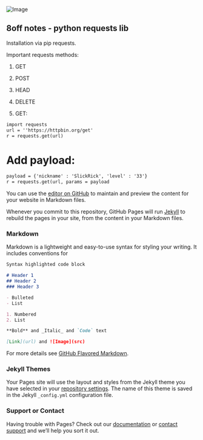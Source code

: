 ![Image](https://avatars0.githubusercontent.com/u/75700504?s=460&u=2824feea3d4b0ac8dad59fc199386a2f08749994&v=4)
## 8off notes - python requests lib

Installation via pip requests.

Important requests methods:
1. GET
2. POST
3. HEAD
4. DELETE

1. GET:
```markdown
import requests
url = ''https://httpbin.org/get'
r = requests.get(url)
```
# Add payload:
```markdown
payload = {'nickname' : 'SlickRick', 'level' : '33'}
r = requests.get(url, params = payload
```
You can use the [editor on GitHub](https://github.com/trolling-on-the-Moon/web_one/edit/gh-pages/index.md) to maintain and preview the content for your website in Markdown files.

Whenever you commit to this repository, GitHub Pages will run [Jekyll](https://jekyllrb.com/) to rebuild the pages in your site, from the content in your Markdown files.

### Markdown

Markdown is a lightweight and easy-to-use syntax for styling your writing. It includes conventions for

```markdown
Syntax highlighted code block

# Header 1
## Header 2
### Header 3

- Bulleted
- List

1. Numbered
2. List

**Bold** and _Italic_ and `Code` text

[Link](url) and ![Image](src)
```

For more details see [GitHub Flavored Markdown](https://guides.github.com/features/mastering-markdown/).

### Jekyll Themes

Your Pages site will use the layout and styles from the Jekyll theme you have selected in your [repository settings](https://github.com/trolling-on-the-Moon/web_one/settings). The name of this theme is saved in the Jekyll `_config.yml` configuration file.

### Support or Contact

Having trouble with Pages? Check out our [documentation](https://docs.github.com/categories/github-pages-basics/) or [contact support](https://github.com/contact) and we’ll help you sort it out.
